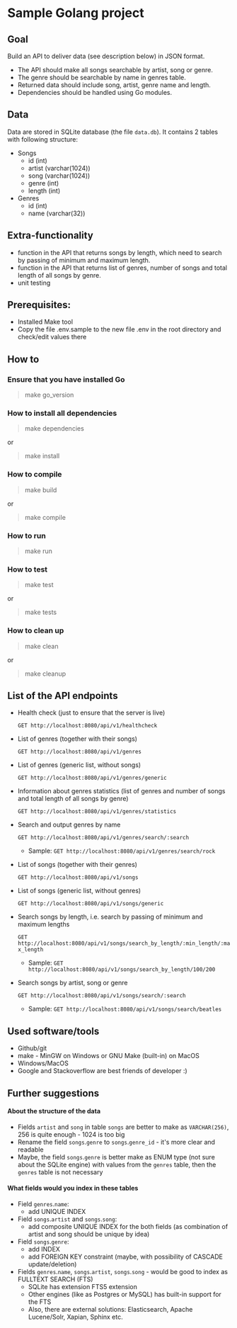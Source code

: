# Sample Golang project

## Goal

Build an API to deliver data (see description below) in JSON format.

* The API should make all songs searchable by artist, song or genre.
* The genre should be searchable by name in genres table.
* Returned data should include song, artist, genre name and length.
* Dependencies should be handled using Go modules.

## Data

Data are stored in SQLite database (the file `data.db`). It contains 2 tables with following structure:
* Songs
  * id (int)
  * artist (varchar(1024))
  * song (varchar(1024))
  * genre (int)
  * length (int)
* Genres
  * id (int)
  * name (varchar(32))

## Extra-functionality

* function in the API that returns songs by length, which need to search by passing of minimum and maximum length.
* function in the API that returns list of genres, number of songs and total length of all songs by genre. 
* unit testing

## Prerequisites:

* Installed Make tool
* Copy the file .env.sample to the new file .env in the root directory and check/edit values there

## How to

### Ensure that you have installed Go

> make go_version

### How to install all dependencies

> make dependencies

or

> make install

### How to compile

> make build

or

> make compile

### How to run

> make run

### How to test

> make test

or

> make tests

### How to clean up

> make clean

or

> make cleanup


## List of the API endpoints

* Health check (just to ensure that the server is live)

  `GET http://localhost:8080/api/v1/healthcheck`

* List of genres (together with their songs)

  `GET http://localhost:8080/api/v1/genres`

* List of genres (generic list, without songs)

  `GET http://localhost:8080/api/v1/genres/generic`

* Information about genres statistics (list of genres and number of songs and total length of all songs by genre)

  `GET http://localhost:8080/api/v1/genres/statistics`

* Search and output genres by name

  `GET http://localhost:8080/api/v1/genres/search/:search`
  
  * Sample: `GET http://localhost:8080/api/v1/genres/search/rock`

* List of songs (together with their genres)

  `GET http://localhost:8080/api/v1/songs`

* List of songs (generic list, without genres)

  `GET http://localhost:8080/api/v1/songs/generic`

* Search songs by length, i.e. search by passing of minimum and maximum lengths

  `GET http://localhost:8080/api/v1/songs/search_by_length/:min_length/:max_length`

  * Sample: `GET http://localhost:8080/api/v1/songs/search_by_length/100/200`

* Search songs by artist, song or genre

  `GET http://localhost:8080/api/v1/songs/search/:search`
  
  * Sample: `GET http://localhost:8080/api/v1/songs/search/beatles`

## Used software/tools

* Github/git
* make - MinGW on Windows or GNU Make (built-in) on MacOS
* Windows/MacOS
* Google and Stackoverflow are best friends of developer :)

## Further suggestions

#### About the structure of the data

* Fields `artist` and `song` in table `songs` are better to make as `VARCHAR(256)`, 256 is quite enough - 1024 is too big
* Rename the field `songs`.`genre` to `songs`.`genre_id` - it's more clear and readable
* Maybe, the field `songs`.`genre` is better make as ENUM type (not sure about the SQLite engine) with values from the `genres` table, then the `genres` table is not necessary

#### What fields would you index in these tables

* Field `genres`.`name`:
  * add UNIQUE INDEX
* Field `songs`.`artist` and `songs`.`song`:
  * add composite UNIQUE INDEX for the both fields (as combination of artist and song should be unique by idea)
* Field `songs`.`genre`:
  * add INDEX
  * add FOREIGN KEY constraint (maybe, with possibility of CASCADE update/deletion)
* Fields `genres`.`name`, `songs`.`artist`, `songs`.`song` - would be good to index as FULLTEXT SEARCH (FTS)  
  * SQLite has extension FTS5 extension
  * Other engines (like as Postgres or MySQL) has built-in support for the FTS
  * Also, there are external solutions: Elasticsearch, Apache Lucene/Solr, Xapian, Sphinx etc.
